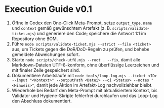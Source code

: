 # Execution Guide v0.1

1. Öffne in Codex den One-Click Meta-Prompt, setze `output_type`, `name` und `context` gemäß gewünschtem Artefakt (z. B. `scripts/validate-ticket.mjs`) und generiere den Code; speichere die Antwort 1:1 im Repository ohne BOM.
2. Führe `node scripts/validate-ticket.mjs --strict --file <ticket>` aus, um Tickets gegen die DoR/DoD-Regeln zu prüfen, und behebe gemeldete Abweichungen sofort.
3. Starte `node scripts/check-utf8.mjs --root . --fix`, damit alle Markdown-Dateien UTF-8-konform, ohne überflüssige Leerzeichen und mit finaler Zeile gespeichert sind.
4. Dokumentiere Arbeitsläufe mit `node tools/loop-log.mjs --ticket <ID> --input "<Kontext>" --outputPath <Datei> --ci <Status> --notes "<Hinweis>"`, damit jede Aktion im Artefakt-Log nachvollziehbar bleibt.
5. Wiederhole bei Bedarf den Meta-Prompt mit aktualisiertem Kontext, bis Validator und Hygiene-Skripte fehlerfrei durchlaufen und das Loop-Log den Abschluss dokumentiert.
